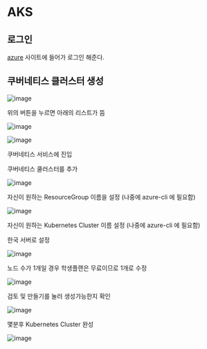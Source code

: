 # AKS

## 로그인

[azure](https://portal.azure.com/) 사이트에 들어가 로그인 해준다.

## 쿠버네티스 클러스터 생성

![image](.gitbook/assets/aks/00-ShowPortalMenu.png)

위의 버튼을 누르면 아래의 리스트가 뜸

![image](.gitbook/assets/aks/01-OpenMenu.png)

![image](.gitbook/assets/aks/02-SelectKubernetesService.png)

쿠버네티스 서비스에 진입

쿠버네티스 쿨러스터를 추가

![image](.gitbook/assets/aks/03-CreateNewKubernetes.png)

자신이 원하는 ResourceGroup 이름을 설정 (나중에 azure-cli 에 필요함)

![image](.gitbook/assets/aks/04-CreateResourceGroup.png)

자신이 원하는 Kubernetes Cluster 이름 설정 (나중에 azure-cli 에 필요함)

한국 서버로 설정

![image](.gitbook/assets/aks/05-ClusterLocation.png)

노드 수가 1개일 경우 학생플랜은 무료이므로 1개로 수정

![image](.gitbook/assets/aks/06-ChangeNodeAndCheck.png)

검토 및 만들기를 눌러 생성가능한지 확인

![image](.gitbook/assets/aks/07-SaveIfValidationPass.png)

몇분후 Kubernetes Cluster 완성

![image](.gitbook/assets/aks/08-Finish.png)
